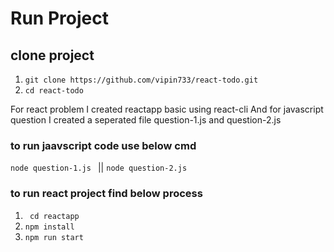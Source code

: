# Run Project
## clone project

1. ```git clone https://github.com/vipin733/react-todo.git```
2. ```cd react-todo```


For react problem I created reactapp basic using react-cli
And for javascript question I created a seperated file question-1.js and question-2.js

### to run jaavscript code use below cmd
```node question-1.js ``` || ```node question-2.js ```

### to run react project find below process

1. ``` cd reactapp```
2. ```npm install```
3. ```npm run start```
